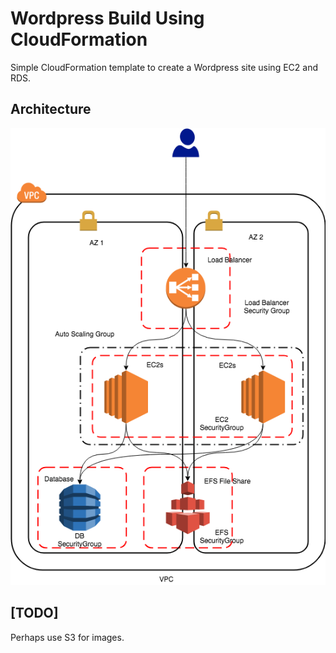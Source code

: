 # Wordpress Build Using CloudFormation

Simple CloudFormation template to create a Wordpress site using EC2 and RDS.

## Architecture

![architecture](images/architecture.jpg)

## [TODO]

Perhaps use S3 for images.
